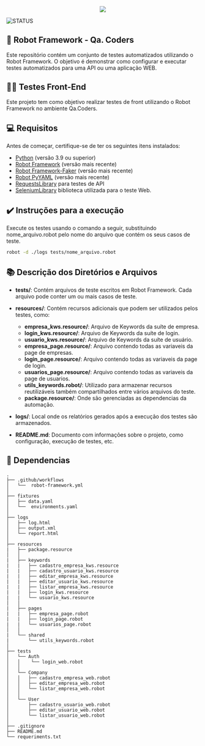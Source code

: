 <p align="center">
  <img src="https://static.wixstatic.com/media/676771_ff90eb66aa924b0b88cdd4df171f3d85~mv2.png/v1/fill/w_774,h_342,al_c,lg_1,q_85/676771_ff90eb66aa924b0b88cdd4df171f3d85~mv2.png">
</p>


![STATUS](https://img.shields.io/static/v1?label=STATUS&message=%20FINALIZADO&color=GREEN&style=for-the-badge)


## 💬 Robot Framework - Qa. Coders ##
Este repositório contém um conjunto de testes automatizados utilizando o Robot Framework. O objetivo é demonstrar como configurar e executar testes automatizados para uma API ou uma aplicação WEB.


## 👨‍💻 Testes Front-End ##
Este projeto tem como objetivo realizar testes de front utilizando o Robot Framework no ambiente Qa.Coders.


## 💻 Requisitos ##
Antes de começar, certifique-se de ter os seguintes itens instalados:

- [Python](https://www.python.org/downloads/) (versão 3.9 ou superior)
- [Robot Framework](https://robotframework.org/) (versão mais recente)
- [Robot Framework-Faker](https://pypi.org/project/robotframework-faker/) (versão mais recente)
- [Robot PyYAML](https://pypi.org/project/PyYAML/) (versão mais recente)
- [RequestsLibrary](https://github.com/robotframework/RequestsLibrary) para testes de API
- [SeleniumLibrary](https://github.com/robotframework/SeleniumLibrary/) biblioteca utilizada para o teste Web.


## ✔️ Instruções para a execução ##
Execute os testes usando o comando a seguir, substituindo nome_arquivo.robot pelo nome do arquivo que contém os seus casos de teste.
```bash
robot -d ./logs tests/nome_arquivo.robot
```


## 📚 Descrição dos Diretórios e Arquivos
- **tests/**: Contém arquivos de teste escritos em Robot Framework. Cada arquivo pode conter um ou mais casos de teste.

- **resources/**: Contém recursos adicionais que podem ser utilizados pelos testes, como:
  - **empresa_kws.resource/**: Arquivo de Keywords da suíte de empresa.
  - **login_kws.resource/**: Arquivo de Keywords da suíte de login.
  - **usuario_kws.resource/**: Arquivo de Keywords da suíte de usuário.
  - **empresa_page.resource/**: Arquivo contendo todas as variaveis da page de empresas.
  - **login_page.resource/**: Arquivo contendo todas as variaveis da page de login.
  - **usuarios_page.resource/**: Arquivo contendo todas as variaveis da page de usuarios.
  - **utils_keywords.robot/**: Utilizado para armazenar recursos reutilizáveis também compartilhados entre vários arquivos do teste.
  - **package.resource/**: Onde são gerenciadas as dependencias da automação.

- **logs/**: Local onde os relatórios gerados após a execução dos testes são armazenados.

- **README.md**: Documento com informações sobre o projeto, como configuração, execução de testes, etc.


## 📁 Dependencias ##
```
.
├── .github/workflows
│   └──  robot-framework.yml
│   
├── fixtures
│   ├── data.yaml
│   └──  environments.yaml
│
├── logs
│   ├── log.html
│   ├── output.xml
│   └── report.html
│   
├── resources
|   ├── package.resource
│   │  
|   ├── keywords
|   |   ├── cadastro_empresa_kws.resource
|   |   ├── cadastro_usuario_kws.resource
|   |   ├── editar_empresa_kws.resource
|   |   ├── editar_usuario_kws.resource
|   |   ├── listar_empresa_kws.resource
|   |   ├── login_kws.resource
|   |   └── usuario_kws.resource
│   │  
|   ├── pages
|   |   ├── empresa_page.robot
|   |   ├── login_page.robot
|   |   └── usuarios_page.robot
│   │  
|   └── shared
|       └── utils_keywords.robot
│  
├── tests
│   └── Auth
│   │    └── login_web.robot
│   │
│   └── Company
│   │   ├── cadastro_empresa_web.robot
│   │   ├── editar_empresa_web.robot
│   │   └── listar_empresa_web.robot
│   │
│   └── User
│       ├── cadastro_usuario_web.robot
│       ├── editar_usuario_web.robot
│       └── listar_usuario_web.robot
│
├── .gitignore
├── README.md
└── requeriments.txt
```